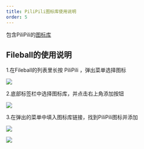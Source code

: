 ```yaml
---
title: PiliPili图标库使用说明
order: 5
---
```

包含PiliPili的[图标库](https://raw.githubusercontent.com/Twoandz9/Emby-icons/main/TheRaw.json)

## Fileball的使用说明
1.在Fileball的列表里长按 PiliPili ，弹出菜单选择图标

![](https://img.155155155.xyz/i/2024/02/1708329497.webp)

2.底部标签栏中选择图标库，并点击右上角添加按钮

![](https://img.155155155.xyz/i/2024/02/1708329653.webp)

3.在弹出的菜单中填入图标库链接，找到PiliPili图标并添加

![](https://img.155155155.xyz/i/2024/02/1708329747.webp)

![](https://img.155155155.xyz/i/2024/02/1708329826.webp)

